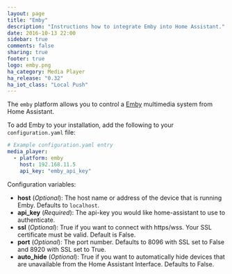 ```yaml
---
layout: page
title: "Emby"
description: "Instructions how to integrate Emby into Home Assistant."
date: 2016-10-13 22:00
sidebar: true
comments: false
sharing: true
footer: true
logo: emby.png
ha_category: Media Player
ha_release: "0.32"
ha_iot_class: "Local Push"
---
```



The `emby` platform allows you to control a [Emby](http://emby.media/) multimedia system from Home Assistant.

To add Emby to your installation, add the following to your `configuration.yaml` file:

```yaml
# Example configuration.yaml entry
media_player:
  - platform: emby
    host: 192.168.11.5
    api_key: "emby_api_key"
```

Configuration variables:

- **host** (*Optional*): The host name or address of the device that is running Emby. Defaults to ```localhost```.
- **api_key** (*Required*): The api-key you would like home-assistant to use to authenticate.
- **ssl** (*Optional*): True if you want to connect with https/wss. Your SSL certificate must be valid. Default is False.
- **port** (*Optional*): The port number. Defaults to 8096 with SSL set to False and 8920 with SSL set to True.
- **auto_hide** (*Optional*): True if you want to automatically hide devices that are unavailable from the Home Assistant Interface. Defaults to False.
